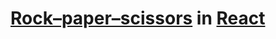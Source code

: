 # [Rock–paper–scissors](https://en.wikipedia.org/wiki/Rock–paper–scissors) in [React](https://reactjs.org)
